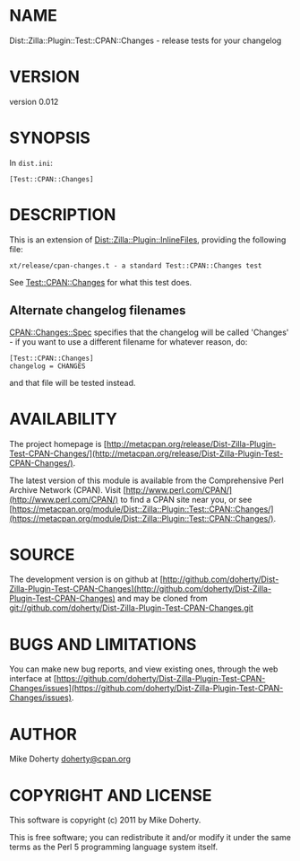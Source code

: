 # NAME

Dist::Zilla::Plugin::Test::CPAN::Changes - release tests for your changelog

# VERSION

version 0.012

# SYNOPSIS

In `dist.ini`:

    [Test::CPAN::Changes]

# DESCRIPTION

This is an extension of [Dist::Zilla::Plugin::InlineFiles](https://metacpan.org/pod/Dist::Zilla::Plugin::InlineFiles), providing the
following file:

    xt/release/cpan-changes.t - a standard Test::CPAN::Changes test

See [Test::CPAN::Changes](https://metacpan.org/pod/Test::CPAN::Changes) for what this test does.

## Alternate changelog filenames

[CPAN::Changes::Spec](https://metacpan.org/pod/CPAN::Changes::Spec) specifies that the changelog will be called 'Changes' -
if you want to use a different filename for whatever reason, do:

    [Test::CPAN::Changes]
    changelog = CHANGES

and that file will be tested instead.

# AVAILABILITY

The project homepage is [http://metacpan.org/release/Dist-Zilla-Plugin-Test-CPAN-Changes/](http://metacpan.org/release/Dist-Zilla-Plugin-Test-CPAN-Changes/).

The latest version of this module is available from the Comprehensive Perl
Archive Network (CPAN). Visit [http://www.perl.com/CPAN/](http://www.perl.com/CPAN/) to find a CPAN
site near you, or see [https://metacpan.org/module/Dist::Zilla::Plugin::Test::CPAN::Changes/](https://metacpan.org/module/Dist::Zilla::Plugin::Test::CPAN::Changes/).

# SOURCE

The development version is on github at [http://github.com/doherty/Dist-Zilla-Plugin-Test-CPAN-Changes](http://github.com/doherty/Dist-Zilla-Plugin-Test-CPAN-Changes)
and may be cloned from [git://github.com/doherty/Dist-Zilla-Plugin-Test-CPAN-Changes.git](git://github.com/doherty/Dist-Zilla-Plugin-Test-CPAN-Changes.git)

# BUGS AND LIMITATIONS

You can make new bug reports, and view existing ones, through the
web interface at [https://github.com/doherty/Dist-Zilla-Plugin-Test-CPAN-Changes/issues](https://github.com/doherty/Dist-Zilla-Plugin-Test-CPAN-Changes/issues).

# AUTHOR

Mike Doherty <doherty@cpan.org>

# COPYRIGHT AND LICENSE

This software is copyright (c) 2011 by Mike Doherty.

This is free software; you can redistribute it and/or modify it under
the same terms as the Perl 5 programming language system itself.
